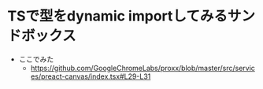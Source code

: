 # TSで型をdynamic importしてみるサンドボックス

* ここでみた
  * https://github.com/GoogleChromeLabs/proxx/blob/master/src/services/preact-canvas/index.tsx#L29-L31